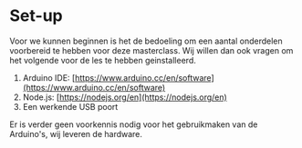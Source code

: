 # Set-up

Voor we kunnen beginnen is het de bedoeling om een aantal onderdelen voorbereid te hebben voor deze masterclass. Wij willen dan ook vragen om het volgende voor de les te hebben geinstalleerd.

1. Arduino IDE: [https://www.arduino.cc/en/software](https://www.arduino.cc/en/software)
2. Node.js: [https://nodejs.org/en](https://nodejs.org/en)
3. Een werkende USB poort

Er is verder geen voorkennis nodig voor het gebruikmaken van de Arduino's, wij leveren de hardware.